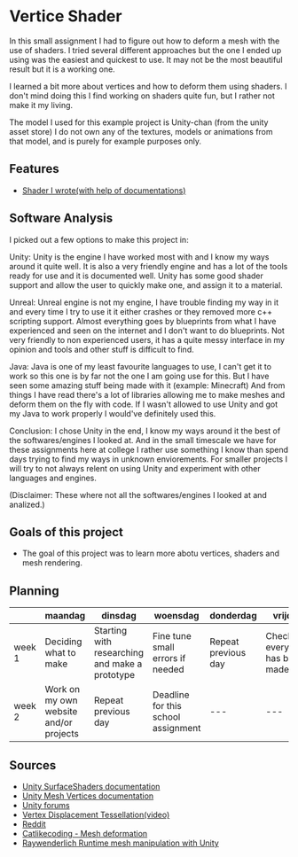 # Vertice Shader
In this small assignment I had to figure out how to deform a mesh with the use of shaders.
I tried several different approaches but the one I ended up using was the easiest and quickest to use.
It may not be the most beautiful result but it is a working one.

I learned a bit more about vertices and how to deform them using shaders.
I don't mind doing this I find working on shaders quite fun, but I rather not make it my living.

The model I used for this example project is Unity-chan (from the unity asset store)
I do not own any of the textures, models or animations from that model, and is purely
for example purposes only.

## Features
- [Shader I wrote(with help of documentations)](https://github.com/Feaxxae/UnityChangeVertices/blob/master/UnityShaders/Assets/unity-chan!/Unity-chan!%20Model/Art/UnityChanShader/Shader/Unitychan_VertexShader.shader)

## Software Analysis 
I picked out a few options to make this project in:

Unity:
	Unity is the engine I have worked most with and I know my ways around it quite well.
	It is also a very friendly engine and has a lot of the tools ready for use and it is documented well.
	Unity has some good shader support and allow the user to quickly make one, and assign it to a material.

Unreal:
	Unreal engine is not my engine, I have trouble finding my way in it and every time I try to use it it either crashes
	or they removed more c++ scripting support.
	Almost everything goes by blueprints from what I have experienced and seen on the internet and I don't want to do blueprints.
	Not very friendly to non experienced users, it has a quite messy interface in my opinion and tools and other stuff is difficult to find.

Java:
	Java is one of my least favourite languages to use, I can't get it to work so this one is by far not the one I am going use for this.
	But I have seen some amazing stuff being made with it (example: Minecraft)
	And from things I have read there's a lot of libraries allowing me to make meshes and deform them on the fly with code.
	If I wasn't allowed to use Unity and got my Java to work properly I would've definitely used this.

Conclusion:
	I chose Unity in the end, I know my ways around it the best of the softwares/engines I looked at.
	And in the small timescale we have for these assignments here at college I rather use something I know than spend days trying to
	find my ways in unknown enviorements. For smaller projects I will try to not always relent on using Unity and experiment with other languages and engines.

(Disclaimer: These where not all the softwares/engines I looked at and analized.)

## Goals of this project 
- The goal of this project was to learn more abotu vertices, shaders and mesh rendering.

## Planning 
| | maandag | dinsdag | woensdag | donderdag | vrijdag |
| --- | --- | --- | --- | --- | --- |
|week 1 | Deciding what to make | Starting with researching and make a prototype | Fine tune small errors if needed | Repeat previous day | Check if everything has been made | 
|week 2 | Work on my own website and/or projects | Repeat previous day | Deadline for this school assignment | --- | --- |

## Sources
- [Unity SurfaceShaders documentation](https://docs.unity3d.com/Manual/SL-SurfaceShaderExamples.html)
- [Unity Mesh Vertices documentation](https://docs.unity3d.com/ScriptReference/Mesh-vertices.html)
- [Unity forums](https://answers.unity.com/questions/543558/moving-vertices-in-shaders.html)
- [Vertex Displacement Tessellation(video)](https://www.youtube.com/watch?v=FNT6nHoml3Q)
- [Reddit](https://www.reddit.com/r/Unity3D/comments/18v1b4/how_to_deform_a_mesh/)
- [Catlikecoding - Mesh deformation](https://catlikecoding.com/unity/tutorials/mesh-deformation/)
- [Raywenderlich Runtime mesh manipulation with Unity](https://www.raywenderlich.com/5128-runtime-mesh-manipulation-with-unity)
